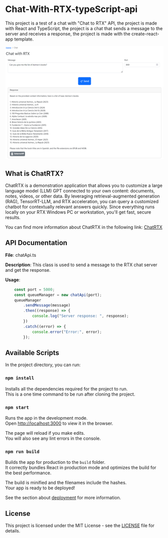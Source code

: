 # Chat-With-RTX-typeScript-api

This project is a test of a chat with "Chat to RTX" API, the project is made with React and TypeScript, the project is a chat that sends a message to the server and receives a response, the project is made with the create-react-app template.

![Chat-With-RTX-typeScript-api](/res/capture.png)

## What is ChatRTX?

ChatRTX is a demonstration application that allows you to customize a large language model (LLM) GPT connected to your own content: documents, notes, videos, or other data. By leveraging retrieval-augmented generation (RAG), TensorRT-LLM, and RTX acceleration, you can query a customized chatbot for contextually relevant answers quickly. Since everything runs locally on your RTX Windows PC or workstation, you'll get fast, secure results.

You can find more information about ChatRTX in the following link: [ChatRTX](https://www.nvidia.com/en-us/ai-on-rtx/chatrtx/)

## API Documentation

**File**: chatApi.ts

**Description**: This class is used to send a message to the RTX chat server and get the response.

**Usage**:
```javascript
    const port = 5000;
    const queueManager = new chatApi(port);
    queueManager
        .sendMessage(message)
        .then((response) => {
            console.log("Server response: ", response);
        })
        .catch((error) => {
            console.error("Error:", error);
        });
```
## Available Scripts

In the project directory, you can run:

### `npm install`

Installs all the dependencies required for the project to run.\
This is a one time command to be run after cloning the project.

### `npm start`

Runs the app in the development mode.\
Open [http://localhost:3000](http://localhost:3000) to view it in the browser.

The page will reload if you make edits.\
You will also see any lint errors in the console.

### `npm run build`

Builds the app for production to the `build` folder.\
It correctly bundles React in production mode and optimizes the build for the best performance.

The build is minified and the filenames include the hashes.\
Your app is ready to be deployed!

See the section about [deployment](https://facebook.github.io/create-react-app/docs/deployment) for more information.


## License

This project is licensed under the MIT License - see the [LICENSE](LICENSE) file for details.


